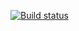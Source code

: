 [![Build status](https://ci.appveyor.com/api/projects/status/vktliy7jfqojlesa/branch/main?svg=true)](https://ci.appveyor.com/project/sergey163855/mobilebankapi/branch/main)
